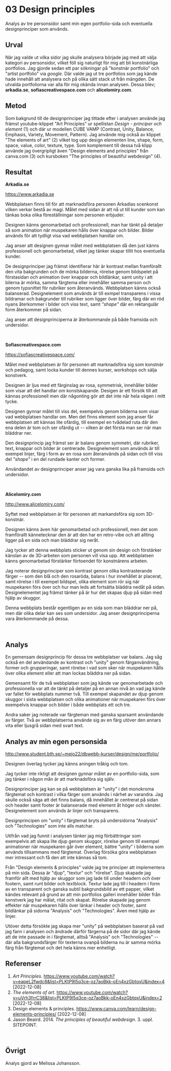 03 Design principles
=======================

Analys av tre personsidor samt min egen portfolio-sida och eventuella designprinciper som används.

Urval
-----------------------

När jag valde ut vilka sidor jag skulle analysera började jag med att välja kategori av personsidor, vilket föll sig naturligt för mig att bli konstnärliga portfolios. Jag gjorde sedan ett par sökningar på "konstnär portfolio" och "artist portfolio" via *google*. Där valde jag ut tre portfolios som jag kände hade innehåll att analysera och på olika sätt stack ut från mängden. De utvalda portfoliorna var alla för mig okända innan analysen. Dessa blev; **arkadia.se**, **sofiascreativespace.com** och **alicelomiry.com**.

Metod
-----------------------

Som bakgrund till de designprinciper jag tittade efter i analysen använde jag främst youtube-klippet "Art Principles" ur spellistan *Design - principer och element* (1) och där ur modellen CUBE VAMP (Contrast, Unity, Balance, Emphasis, Variety, Movement, Pattern). Jag använde mig också av klippet "The elements of art" (2) vilket tog upp design elementen line, shape, form, space, value, color, texture, type. Som komplement till dessa två klipp använde jag övergripligt även "Design elements and principles" från canva.com (3) och kursboken "The principles of beautiful webdesign" (4).

Resultat
-----------------------

**Arkadia.se**

https://www.arkadia.se

Webbplatsen finns till för att marknadsföra personen Arkadias scenkonst vilken verkar bestå av magi. Målet med sidan är att nå ut till kunder som kan tänkas boka olika föreställningar som personen erbjuder.

Designen känns genomarbetad och professionell, man har tänkt på detaljer så som animation när muspekaren hålls över knappar och bilder. Bilder används för att tydligt visa vad webbplatsen handlar om. 

Jag anser att designen gynnar målet med webbplatsen då den just känns professionell och genomarbetad, vilket jag tänker skapar tillit hos eventuella kunder. 

De designprinciper jag främst identifierar här är kontrast mellan framförallt den vita bakgrunden och de mörka bilderna, rörelse genom bildspelet på förstasidan och animation över knappar och bildlänkar, samt unity i att bilerna är mörka, samma färgtema eller innehåller samma person och genom typsnittet för rubriker som återanvänds. Webbplatsen känns också balanserad. Designelement som används är till exmpel transparens i vissa bildramar och bakgrunder till rubriker som ligger över bilder, färg där en röd nyans återkommer i bilder och viss text, samt *"shape"* där en rektangulär form återkommer på sidan. 

Jag anser att designprinciperna är återkommande på både framsida och undersidor.


&nbsp;


**Sofiascreativespace.com**

https://sofiascreativespace.com/


Målet med webbplatsen är för personen att marknadsföra sig som konstnär och pedagog, samt locka kunder till dennes kurser, workshops och sälja konstverk.

Designen är ljus med ett färginslag av rosa, symmetrisk, innehåller bilder som visar att det handlar om konstskapande. Desigen är ett försök till att kännas professionell men där någonting gör att det inte når hela vägen i mitt tycke.

Designen gynnar målet till viss del, exempelvis genom bilderna som visar vad webbplatsen handlar om. Men det finns element som jag anser får webbplatsen att kännas lite ofärdig, till exempel en tvådelad ruta där den ena delen är tom och ser ofärdig ut -- vilken är det första man ser när man bläddrar ner.

Den designprincip jag främst ser är balans genom symmetri, där rubriker, text, knappar och bilder är centrerade. Designelement som används är till exempel linjer, färg i form av en rosa som återanvänds på sidan och till viss del *"shape"* i en del rundade kanter och former.

Användandet av designprinciper anser jag vara ganska lika på framsida och undersidor.

&nbsp;

**Alicelomiry.com**

http://www.alicelomiry.com/


Syftet med webbplatsen är för personen att markandsföra sig som 3D-konstnär.

Designen känns även här genomarbetad och professionell, men det som framförallt kännetecknar den är att den har en retro-vibe och att allting ligger på en sida och man bläddrar sig neråt.

Jag tycker att denna webbplats sticker ut genom sin design och förstärker känslan av de 3D-arbeten som personen vill visa upp. Att webbplatsen känns genomarbetad förstärker förtoendet för konstnärens arbeten.

Jag noterar designprinciper som kontrast genom olika kontrasterande färger -- som den blå och den rosaröda, balans i hur innehållet är placerat, samt rörelse i till exempel bildspel, olika element som rör sig när muspekaren förs över och hur man leds att fortsätta bläddra nedåt på sidan. Designelementet jag främst tänker på är hur det skapas djup på sidan med hjälp av skuggor.

Denna webbplats består egentligen av en sida som man bläddrar ner på, men där olika delar kan ses som undersidor. Jag anser designprinciperna vara återkommande på dessa.

&nbsp;


Analys
-----------------------

En gemensam designprincip för dessa tre webbplatser var balans. Jag såg också en del användande av kontrast och "unity" genom färganvändning, former och grupperingar, samt rörelse i vad som sker när muspekaren hålls över olika element eller att man lockas bläddra ner på sidan.

Gemensamt för de två webbplatser som jag kände var genomarbetade och professionella var att de tänkt på detaljer på en annan nivå än vad jag kände var fallet för webbplats nummer två. Till exempel skapandet av djup genom skuggor i sista webbplatsen och olika animationer när muspekaren förs över exempelvis knappar och bilder i både webbplats ett och tre.

Andra saker jag noterade var färgteman med ganska sparsamt användande av färger. Två av webbplatserna använde sig av en färg utöver den annars vita eller ljusgrå sidan med svart text.


Analys av min egen personsida
-----------------------
http://www.student.bth.se/~mejo22/dbwebb-kurser/design/me/portfolio/

Designen överlag tycker jag känns aningen tråkig och tom.

Jag tycker inte riktigt att designen gynnar målet av en portfolio-sida, som jag tänker i någon mån är att marknadsföra sig själv.

Designprinciper jag kan se på webbplatsen är "unity" i det monokroma färgtemat och kontrast i vilka färger som används i närhet av varandra. Jag skulle också säga att det finns balans, då innehållet är centrerat på sidan och header samt footer är balanserade med element åt höger och vänster. Designelement som används är linjer och transparens.

Designprincipen om "unity" i färgtemat bryts på undersidorna "Analysis" och "Technologies" som inte alls matchar.

Utifrån vad jag funnit i analysen tänker jag mig förbättringar som exempelvis att skapa lite djup genom skuggor, rörelse genom till exempel animationer när muspekaren går över element, bättre "unity" i bilderna som används tillsammans med färgtemat. Överlag försöka göra webbplatsen mer intressant och få den att inte kännas så tom.

Från "Design elements & principles" valde jag tre principer att implementera på min sida. Dessa är "djup", "textur" och "rörelse". Djup skapade jag framför allt med hjälp av skuggor som jag lade till under headern och över footern, samt runt bilder och textblock. Textur lade jag till i headern i form av en transparent och ganska subtil bakgrundsbild av ett papper, vilket kändes relevant på grund av att min portfolios galleri innehåller bilder från konstverk jag har målat, ritat och skapat. Rörelse skapade jag genom effekter när muspekaren hålls över länkar i header och footer, samt bildlänkar på sidorna "Analysis" och "Technologies". Även med hjälp av linjer.

Utöver detta försökte jag skapa mer "unity" på webbplatsen baserat på vad jag fann i analysen och ändrade därför färgerna på de sidor där jag kände att de inte passade in i färgtemat, alltså "Analysis" och "Technologies" -- där alla bakgrundsfärger för texterna ovanpå bilderna nu är samma mörka färg från färgtemat och det hela känns mer enhetligt.


Referenser
-----------------------

1. *Art Principles*. https://www.youtube.com/watch?v=eapeL2fwdc8&list=PLKtP9l5q3ce-oz7aoBkk-oEn4xzGbtqxU&index=4 [2022-12-08]
2. *The elements of art*. https://www.youtube.com/watch?v=uVrh3frrC38&list=PLKtP9l5q3ce-oz7aoBkk-oEn4xzGbtqxU&index=2 [2022-12-08]
3. Design elements & principles. https://www.canva.com/learn/design-elements-principles/ [2022-12-08]
4. Jason Beaird. 2014. *The principles of beautiful webdesign*. 3. uppl. SITEPOINT.


&nbsp;

Övrigt
-----------------------

Analys gjord av Melissa Johansson.